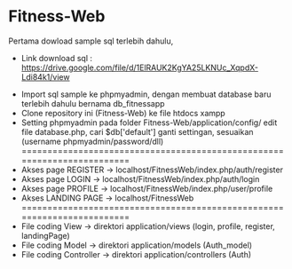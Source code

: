 # Fitness-Web

Pertama dowload sample sql terlebih dahulu,
+ Link download sql : https://drive.google.com/file/d/1ElRAUK2KgYA25LKNUc_XqpdX-Ldi84k1/view

- Import sql sample ke phpmyadmin, dengan membuat database baru terlebih dahulu bernama db_fitnessapp
- Clone repository ini (Fitness-Web) ke file htdocs xampp
- Setting phpmyadmin pada folder Fitness-Web/application/config/ edit file database.php, cari $db['default']
  ganti settingan, sesuaikan (username phpmyadmin/password/dll)
========================================================================
- Akses page REGISTER -> localhost/FitnessWeb/index.php/auth/register
- Akses page LOGIN -> localhost/FitnessWeb/index.php/auth/login
- Akses page PROFILE -> localhost/FitnessWeb/index.php/user/profile
- Akses LANDING PAGE -> localhost/FitnessWeb
========================================================================
- File coding View -> direktori application/views (login, profile, register, landingPage)
- File coding Model -> direktori application/models (Auth_model)
- File coding Controller -> direktori application/controllers (Auth)


